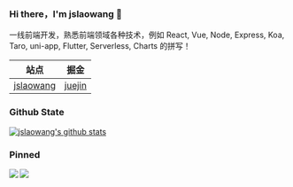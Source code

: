 ### Hi there，I'm jslaowang 👋

一线前端开发，熟悉前端领域各种技术，例如 React, Vue, Node, Express, Koa, Taro, uni-app, Flutter, Serverless, Charts 的拼写！


|  站点   | 掘金  |
|  ----  | ----  |
| [jslaowang](https://jslaowang.com) | [juejin](https://juejin.im/user/571401777450744)|



### Github State

[![jslaowang's github stats](https://github-readme-stats.vercel.app/api?username=jslaowang&show_icons=true&theme=react)](https://github.com/anuraghazra/github-readme-stats)

### Pinned
<a href="https://github.com/jslaowang/blog">
  <img align="left" src="https://github-readme-stats.anuraghazra1.vercel.app/api/pin/?username=jslaowang&repo=blog&show_icons=true&theme=react" />
</a>

<a href="https://github.com/jslaowang/vue3-music">
  <img align="left" src="https://github-readme-stats.anuraghazra1.vercel.app/api/pin/?username=jslaowang&repo=vue3-music&show_icons=true&theme=react" />
</a>
